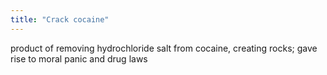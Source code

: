```yaml
---
title: "Crack cocaine"
---
```

product of removing hydrochloride salt from cocaine, creating rocks; gave rise to moral panic and drug laws

